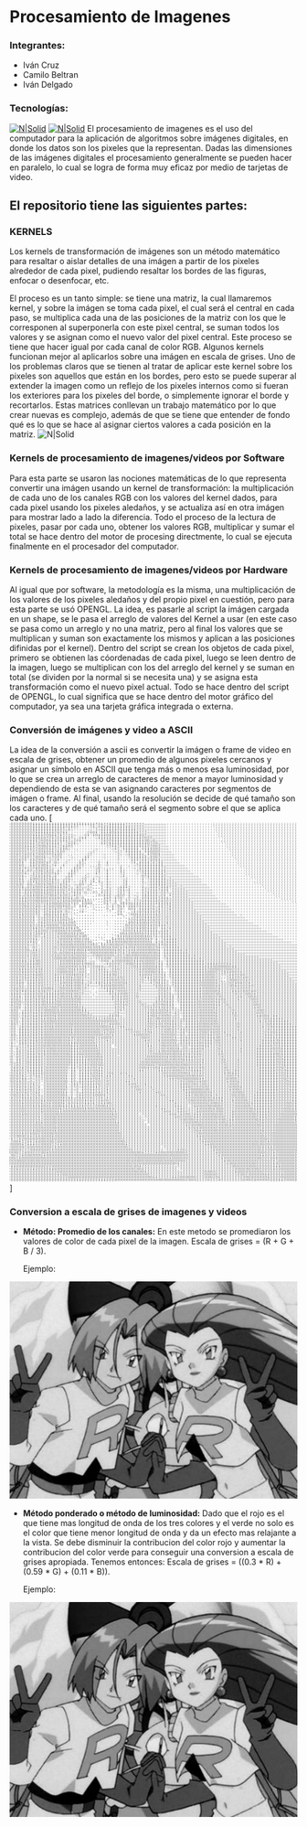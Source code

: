 # Procesamiento de Imagenes

### Integrantes:
- Iván Cruz 
- Camilo Beltran
- Iván Delgado
  
### Tecnologías:
[![N|Solid](https://upload.wikimedia.org/wikipedia/commons/5/59/Processing_Logo_Clipped.svg)](https://processing.org/)
[![N|Solid](https://www.opengl.org/img/opengl_logo.jpg)](https://www.opengl.org/)
El procesamiento de imagenes es el uso del computador para la aplicación de algoritmos sobre imágenes digitales, en donde los datos son los pixeles que la representan. Dadas las dimensiones de las imágenes digitales el procesamiento generalmente se pueden hacer en paralelo, lo cual se logra de forma muy eficaz por medio de tarjetas de video.
## El repositorio tiene las siguientes partes:
### KERNELS
Los kernels de transformación de imágenes son un método matemático para resaltar o aislar detalles de una imágen a partir de los pixeles alrededor de cada pixel, pudiendo resaltar los bordes de las figuras, enfocar o desenfocar, etc.

El proceso es un tanto simple: se tiene una matriz, la cual llamaremos kernel, y sobre la imágen se toma cada pixel, el cual será el central en cada paso, se multiplica cada una de las posiciones de la matriz con los que le corresponen al superponerla con este pixel central, se suman todos los valores y se asignan como el nuevo valor del pixel central. Este proceso se tiene que hacer igual por cada canal de color RGB. Algunos kernels funcionan mejor al aplicarlos sobre una imágen en escala de grises. Uno de los problemas claros que se tienen al tratar de aplicar este kernel sobre los pixeles son aquellos que están en los bordes, pero esto se puede superar al extender la imagen como un reflejo de los pixeles internos como si fueran los exteriores para los pixeles del borde, o simplemente ignorar el borde y recortarlos.
Estas matrices conllevan un trabajo matemático por lo que crear nuevas es complejo, además de que se tiene que entender de fondo qué es lo que se hace al asignar ciertos valores a cada posición en la matriz.
![N|Solid](https://www.gsn-lib.org/docs/nodes/images/convolve2d.svg)
### Kernels de procesamiento de imagenes/videos por Software
Para esta parte se usaron las nociones matemáticas de lo que representa convertir una imágen usando un kernel de transformación: la multiplicación de cada uno de los canales RGB con los valores del kernel dados, para cada pixel usando los pixeles aledaños, y se actualiza así en otra imágen para mostrar lado a lado la diferencia. Todo el proceso de la lectura de pixeles, pasar por cada uno, obtener los valores RGB, multiplicar y sumar el total se hace dentro del motor de procesing directmente, lo cual se ejecuta finalmente en el procesador del computador.
### Kernels de procesamiento de imagenes/videos por Hardware
Al igual que por software, la metodología es la misma, una multiplicación de los valores de los pixeles aledaños y del propio pixel en cuestión, pero para esta parte se usó OPENGL. La idea, es pasarle al script la imágen cargada en un shape, se le pasa el arreglo de valores del Kernel a usar (en este caso se pasa como un arreglo y no una matriz, pero al final los valores que se multiplican y suman son exactamente los mismos y aplican a las posiciones difinidas por el kernel). Dentro del script se crean los objetos de cada pixel, primero se obtienen las cóordenadas de cada pixel, luego se leen dentro de la imagen, luego se multiplican con los del arreglo del kernel y se suman en total (se dividen por la normal si se necesita una) y se asigna esta transformación como el nuevo pixel actual. Todo se hace dentro del script de OPENGL, lo cual significa que se hace dentro del motor gráfico del computador, ya sea una tarjeta gráfica integrada o externa.
### Conversión de imágenes y video a ASCII
La idea de la conversión a ascii es convertir la imágen o frame de video en escala de grises, obtener un promedio de algunos pixeles cercanos y asignar un símbolo en ASCII que tenga más o menos esa luminosidad, por lo que se crea un arreglo de caracteres de menor a mayor luminosidad y dependiendo de esta se van asignando caracteres por segmentos de imágen o frame. Al final, usando la resolución se decide de qué tamaño son los caracteres y de qué tamaño será el segmento sobre el que se aplica cada uno.
[![N|Solid](https://github.com/iacruztole/CompuVisual2020-01/blob/master/Ascii/ascii.gif)]

### Conversion a escala de grises de imagenes y videos 

- **Método: Promedio de los canales:**
En este metodo se promediaron los valores de color de cada pixel de la imagen. Escala de grises = (R + G + B / 3).

    Ejemplo:

![image ](./img/rgb.png)

- **Método ponderado o método de luminosidad:** Dado que el rojo es el que tiene mas longitud de onda de los tres colores y el verde no solo es el color que tiene menor longitud de onda y da un efecto mas relajante a la vista. Se debe disminuir la contribucion del color rojo y aumentar la contribucion del color verde para conseguir una conversion a escala de grises apropiada.  Tenemos entonces:   Escala de grises = ((0.3 * R) + (0.59 * G) + (0.11 * B)).

    Ejemplo:
    
![image ](./img/Luma.png)
